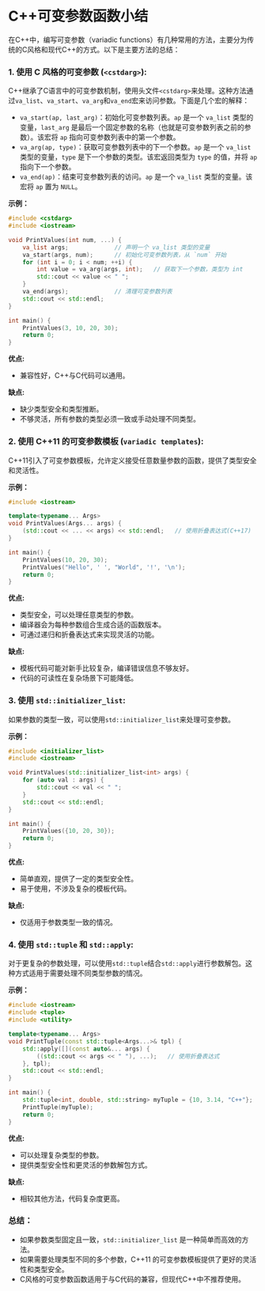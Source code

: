 # C++可变参数函数小结

在C++中，编写可变参数（variadic functions）有几种常用的方法，主要分为传统的C风格和现代C++的方式。以下是主要方法的总结：

### 1. 使用 C 风格的可变参数 (`<cstdarg>`):
C++继承了C语言中的可变参数机制，使用头文件`<cstdarg>`来处理。这种方法通过`va_list`、`va_start`、`va_arg`和`va_end`宏来访问参数。下面是几个宏的解释：

- `va_start(ap, last_arg)`：初始化可变参数列表。`ap` 是一个 `va_list` 类型的变量，`last_arg` 是最后一个固定参数的名称（也就是可变参数列表之前的参数）。该宏将 `ap` 指向可变参数列表中的第一个参数。
- `va_arg(ap, type)`：获取可变参数列表中的下一个参数。`ap` 是一个 `va_list` 类型的变量，`type` 是下一个参数的类型。该宏返回类型为 `type` 的值，并将 `ap` 指向下一个参数。
- `va_end(ap)`：结束可变参数列表的访问。`ap` 是一个 `va_list` 类型的变量。该宏将 `ap` 置为 `NULL`。

**示例：**

```cpp
#include <cstdarg>
#include <iostream>

void PrintValues(int num, ...) {
    va_list args;             // 声明一个 va_list 类型的变量
    va_start(args, num);      // 初始化可变参数列表，从 `num` 开始
    for (int i = 0; i < num; ++i) {
        int value = va_arg(args, int);   // 获取下一个参数，类型为 int
        std::cout << value << " ";
    }
    va_end(args);             // 清理可变参数列表
    std::cout << std::endl;
}

int main() {
    PrintValues(3, 10, 20, 30);
    return 0;
}
```

**优点:**
- 兼容性好，C++与C代码可以通用。

**缺点:**
- 缺少类型安全和类型推断。
- 不够灵活，所有参数的类型必须一致或手动处理不同类型。

### 2. 使用 C++11 的可变参数模板 (`variadic templates`):
C++11引入了可变参数模板，允许定义接受任意数量参数的函数，提供了类型安全和灵活性。

**示例：**
```cpp
#include <iostream>

template<typename... Args>
void PrintValues(Args... args) {
    (std::cout << ... << args) << std::endl;   // 使用折叠表达式(C++17)
}

int main() {
    PrintValues(10, 20, 30);
    PrintValues("Hello", ' ', "World", '!', '\n');
    return 0;
}
```

**优点:**
- 类型安全，可以处理任意类型的参数。
- 编译器会为每种参数组合生成合适的函数版本。
- 可通过递归和折叠表达式来实现灵活的功能。

**缺点:**
- 模板代码可能对新手比较复杂，编译错误信息不够友好。
- 代码的可读性在复杂场景下可能降低。

### 3. 使用 `std::initializer_list`:
如果参数的类型一致，可以使用`std::initializer_list`来处理可变参数。

**示例：**
```cpp
#include <initializer_list>
#include <iostream>

void PrintValues(std::initializer_list<int> args) {
    for (auto val : args) {
        std::cout << val << " ";
    }
    std::cout << std::endl;
}

int main() {
    PrintValues({10, 20, 30});
    return 0;
}
```

**优点:**
- 简单直观，提供了一定的类型安全性。
- 易于使用，不涉及复杂的模板代码。

**缺点:**
- 仅适用于参数类型一致的情况。

### 4. 使用 `std::tuple` 和 `std::apply`:
对于更复杂的参数处理，可以使用`std::tuple`结合`std::apply`进行参数解包。这种方式适用于需要处理不同类型参数的情况。

**示例：**
```cpp
#include <iostream>
#include <tuple>
#include <utility>

template<typename... Args>
void PrintTuple(const std::tuple<Args...>& tpl) {
    std::apply([](const auto&... args) {
        ((std::cout << args << " "), ...);   // 使用折叠表达式
    }, tpl);
    std::cout << std::endl;
}

int main() {
    std::tuple<int, double, std::string> myTuple = {10, 3.14, "C++"};
    PrintTuple(myTuple);
    return 0;
}
```

**优点:**
- 可以处理复杂类型的参数。
- 提供类型安全性和更灵活的参数解包方式。

**缺点:**
- 相较其他方法，代码复杂度更高。

### 总结：
- 如果参数类型固定且一致，`std::initializer_list` 是一种简单而高效的方法。
- 如果需要处理类型不同的多个参数，C++11 的可变参数模板提供了更好的灵活性和类型安全。
- C风格的可变参数函数适用于与C代码的兼容，但现代C++中不推荐使用。